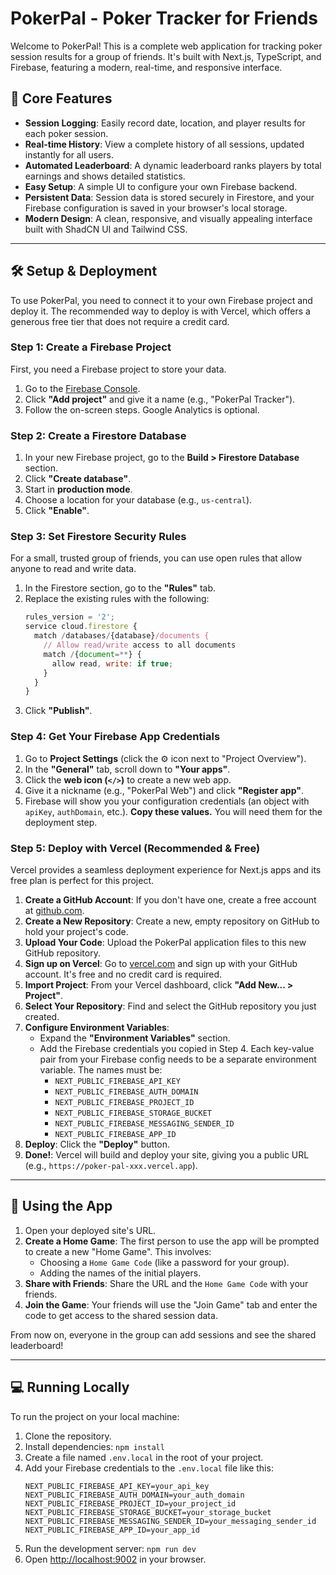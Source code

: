 # PokerPal - Poker Tracker for Friends

Welcome to PokerPal! This is a complete web application for tracking poker session results for a group of friends. It's built with Next.js, TypeScript, and Firebase, featuring a modern, real-time, and responsive interface.

## 🚀 Core Features

-   **Session Logging**: Easily record date, location, and player results for each poker session.
-   **Real-time History**: View a complete history of all sessions, updated instantly for all users.
-   **Automated Leaderboard**: A dynamic leaderboard ranks players by total earnings and shows detailed statistics.
-   **Easy Setup**: A simple UI to configure your own Firebase backend.
-   **Persistent Data**: Session data is stored securely in Firestore, and your Firebase configuration is saved in your browser's local storage.
-   **Modern Design**: A clean, responsive, and visually appealing interface built with ShadCN UI and Tailwind CSS.

---

## 🛠️ Setup & Deployment

To use PokerPal, you need to connect it to your own Firebase project and deploy it. The recommended way to deploy is with Vercel, which offers a generous free tier that does not require a credit card.

### Step 1: Create a Firebase Project

First, you need a Firebase project to store your data.

1.  Go to the [Firebase Console](https://console.firebase.google.com/).
2.  Click **"Add project"** and give it a name (e.g., "PokerPal Tracker").
3.  Follow the on-screen steps. Google Analytics is optional.

### Step 2: Create a Firestore Database

1.  In your new Firebase project, go to the **Build > Firestore Database** section.
2.  Click **"Create database"**.
3.  Start in **production mode**.
4.  Choose a location for your database (e.g., `us-central`).
5.  Click **"Enable"**.

### Step 3: Set Firestore Security Rules

For a small, trusted group of friends, you can use open rules that allow anyone to read and write data.

1.  In the Firestore section, go to the **"Rules"** tab.
2.  Replace the existing rules with the following:
    ```javascript
    rules_version = '2';
    service cloud.firestore {
      match /databases/{database}/documents {
        // Allow read/write access to all documents
        match /{document=**} {
          allow read, write: if true;
        }
      }
    }
    ```
3.  Click **"Publish"**.

### Step 4: Get Your Firebase App Credentials

1.  Go to **Project Settings** (click the ⚙️ icon next to "Project Overview").
2.  In the **"General"** tab, scroll down to **"Your apps"**.
3.  Click the **web icon (`</>`)** to create a new web app.
4.  Give it a nickname (e.g., "PokerPal Web") and click **"Register app"**.
5.  Firebase will show you your configuration credentials (an object with `apiKey`, `authDomain`, etc.). **Copy these values.** You will need them for the deployment step.

### Step 5: Deploy with Vercel (Recommended & Free)

Vercel provides a seamless deployment experience for Next.js apps and its free plan is perfect for this project.

1.  **Create a GitHub Account**: If you don't have one, create a free account at [github.com](https://github.com).
2.  **Create a New Repository**: Create a new, empty repository on GitHub to hold your project's code.
3.  **Upload Your Code**: Upload the PokerPal application files to this new GitHub repository.
4.  **Sign up on Vercel**: Go to [vercel.com](https://vercel.com) and sign up with your GitHub account. It's free and no credit card is required.
5.  **Import Project**: From your Vercel dashboard, click **"Add New... > Project"**.
6.  **Select Your Repository**: Find and select the GitHub repository you just created.
7.  **Configure Environment Variables**:
    *   Expand the **"Environment Variables"** section.
    *   Add the Firebase credentials you copied in Step 4. Each key-value pair from your Firebase config needs to be a separate environment variable. The names must be:
        -   `NEXT_PUBLIC_FIREBASE_API_KEY`
        -   `NEXT_PUBLIC_FIREBASE_AUTH_DOMAIN`
        -   `NEXT_PUBLIC_FIREBASE_PROJECT_ID`
        -   `NEXT_PUBLIC_FIREBASE_STORAGE_BUCKET`
        -   `NEXT_PUBLIC_FIREBASE_MESSAGING_SENDER_ID`
        -   `NEXT_PUBLIC_FIREBASE_APP_ID`
8.  **Deploy**: Click the **"Deploy"** button.
9.  **Done!**: Vercel will build and deploy your site, giving you a public URL (e.g., `https://poker-pal-xxx.vercel.app`).

---

## 🚀 Using the App

1.  Open your deployed site's URL.
2.  **Create a Home Game**: The first person to use the app will be prompted to create a new "Home Game". This involves:
    *   Choosing a `Home Game Code` (like a password for your group).
    *   Adding the names of the initial players.
3.  **Share with Friends**: Share the URL and the `Home Game Code` with your friends.
4.  **Join the Game**: Your friends will use the "Join Game" tab and enter the code to get access to the shared session data.

From now on, everyone in the group can add sessions and see the shared leaderboard!

---

## 💻 Running Locally

To run the project on your local machine:

1.  Clone the repository.
2.  Install dependencies: `npm install`
3.  Create a file named `.env.local` in the root of your project.
4.  Add your Firebase credentials to the `.env.local` file like this:
    ```
    NEXT_PUBLIC_FIREBASE_API_KEY=your_api_key
    NEXT_PUBLIC_FIREBASE_AUTH_DOMAIN=your_auth_domain
    NEXT_PUBLIC_FIREBASE_PROJECT_ID=your_project_id
    NEXT_PUBLIC_FIREBASE_STORAGE_BUCKET=your_storage_bucket
    NEXT_PUBLIC_FIREBASE_MESSAGING_SENDER_ID=your_messaging_sender_id
    NEXT_PUBLIC_FIREBASE_APP_ID=your_app_id
    ```
5.  Run the development server: `npm run dev`
6.  Open [http://localhost:9002](http://localhost:9002) in your browser.
